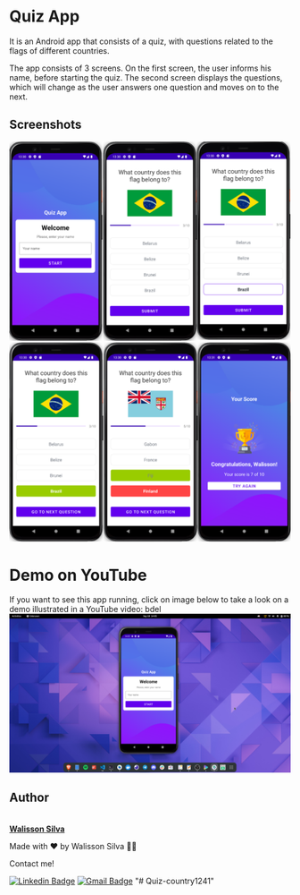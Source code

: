 # Quiz App

It is an Android app that consists of a quiz, with questions related to the flags of different countries.

The app consists of 3 screens. On the first screen, the user informs his name, before starting the quiz. The second screen displays the questions, which will change as the user answers one question and moves on to the next.

## Screenshots

![Screenshot 1](/screenshots/screenshot-1.png)
![Screenshot 2](/screenshots/screenshot-2.png)

# Demo on YouTube

If you want to see this app running, click on image below to take a look on a demo illustrated in a YouTube video:
bdel
[![Screenshot Video](/screenshots/screenshot.png)](https://youtu.be/92zOdc_qVK4)

## Author

<a href="https://www.walissonsilva.com">
 <img style="border-radius: 50px;" src="https://avatars.githubusercontent.com/u/13500056?v=4" width="100px;" alt=""/>
 <br />
 <b>Walisson Silva</b></a>

Made with ❤️ by Walisson Silva 👋🏽

Contact me!

[![Linkedin Badge](https://img.shields.io/badge/LinkedIn-WalissonSilva-blue?style=flat-square&logo=Linkedin&logoColor=white&link=https://www.linkedin.com/in/walissonsilva/)](https://www.linkedin.com/in/walissonsilva/)
[![Gmail Badge](https://img.shields.io/badge/-walissonsilva10@gmail.com-c14438?style=flat-square&logo=Gmail&logoColor=white&link=mailto:walissonsilva10@gmail.com)](mailto:walissonsilva10@gmail.com)
"# Quiz-country1241"  

